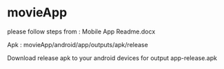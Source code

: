 # movieApp




please follow steps from  : Mobile App Readme.docx

Apk : movieApp/android/app/outputs/apk/release

Download release apk to your android devices for output app-release.apk
